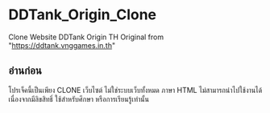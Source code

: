 # DDTank_Origin_Clone
Clone Website DDTank Origin TH
Original from "https://ddtank.vnggames.in.th"

## อ่านก่อน ##
โปรเจ็คนี้เป็นเพียง CLONE เว็บไซต์ ไม่ใช่ระบบเว็บทั้งหมด 
ภาษา HTML 
ไม่สามารถนำไปใช้งานได้ เนื่องจากมีลิขสิทธิ์
ใช้สำหรับศึกษา หรือการเรียนรู้เท่านั้น

